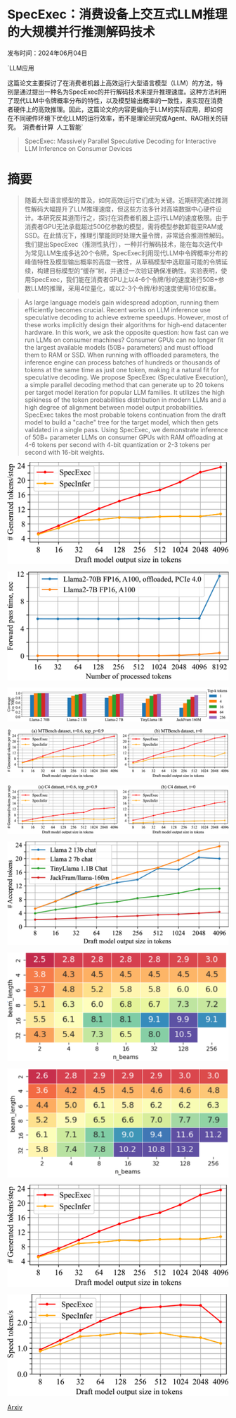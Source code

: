 # SpecExec：消费设备上交互式LLM推理的大规模并行推测解码技术

发布时间：2024年06月04日

`LLM应用

这篇论文主要探讨了在消费者机器上高效运行大型语言模型（LLM）的方法，特别是通过提出一种名为SpecExec的并行解码技术来提升推理速度。这种方法利用了现代LLM中令牌概率分布的特性，以及模型输出概率的一致性，来实现在消费者硬件上的高效推理。因此，这篇论文的内容更偏向于LLM的实际应用，即如何在不同硬件环境下优化LLM的运行效率，而不是理论研究或Agent、RAG相关的研究。` `消费者计算` `人工智能`

> SpecExec: Massively Parallel Speculative Decoding for Interactive LLM Inference on Consumer Devices

# 摘要

> 随着大型语言模型的普及，如何高效运行它们成为关键。近期研究通过推测性解码大幅提升了LLM推理速度，但这些方法多针对高端数据中心硬件设计。本研究反其道而行之，探讨在消费者机器上运行LLM的速度极限。由于消费者GPU无法承载超过500亿参数的模型，需将模型参数卸载至RAM或SSD。在此情况下，推理引擎能同时处理大量令牌，非常适合推测性解码。我们提出SpecExec（推测性执行），一种并行解码技术，能在每次迭代中为常见LLM生成多达20个令牌。SpecExec利用现代LLM中令牌概率分布的峰值特性及模型输出概率的高度一致性，从草稿模型中选取最可能的令牌延续，构建目标模型的“缓存”树，并通过一次验证确保准确性。实验表明，使用SpecExec，我们能在消费者GPU上以4-6个令牌/秒的速度进行50B+参数LLM的推理，采用4位量化，或以2-3个令牌/秒的速度使用16位权重。

> As large language models gain widespread adoption, running them efficiently becomes crucial. Recent works on LLM inference use speculative decoding to achieve extreme speedups. However, most of these works implicitly design their algorithms for high-end datacenter hardware. In this work, we ask the opposite question: how fast can we run LLMs on consumer machines? Consumer GPUs can no longer fit the largest available models (50B+ parameters) and must offload them to RAM or SSD. When running with offloaded parameters, the inference engine can process batches of hundreds or thousands of tokens at the same time as just one token, making it a natural fit for speculative decoding. We propose SpecExec (Speculative Execution), a simple parallel decoding method that can generate up to 20 tokens per target model iteration for popular LLM families. It utilizes the high spikiness of the token probabilities distribution in modern LLMs and a high degree of alignment between model output probabilities. SpecExec takes the most probable tokens continuation from the draft model to build a "cache" tree for the target model, which then gets validated in a single pass. Using SpecExec, we demonstrate inference of 50B+ parameter LLMs on consumer GPUs with RAM offloading at 4-6 tokens per second with 4-bit quantization or 2-3 tokens per second with 16-bit weights.

![SpecExec：消费设备上交互式LLM推理的大规模并行推测解码技术](../../../paper_images/2406.02532/x1.png)

![SpecExec：消费设备上交互式LLM推理的大规模并行推测解码技术](../../../paper_images/2406.02532/x2.png)

![SpecExec：消费设备上交互式LLM推理的大规模并行推测解码技术](../../../paper_images/2406.02532/x3.png)

![SpecExec：消费设备上交互式LLM推理的大规模并行推测解码技术](../../../paper_images/2406.02532/x4.png)

![SpecExec：消费设备上交互式LLM推理的大规模并行推测解码技术](../../../paper_images/2406.02532/x5.png)

![SpecExec：消费设备上交互式LLM推理的大规模并行推测解码技术](../../../paper_images/2406.02532/x6.png)

![SpecExec：消费设备上交互式LLM推理的大规模并行推测解码技术](../../../paper_images/2406.02532/beamsearch_no_leftovers.png)

![SpecExec：消费设备上交互式LLM推理的大规模并行推测解码技术](../../../paper_images/2406.02532/beamsearch_with_leftovers.png)

![SpecExec：消费设备上交互式LLM推理的大规模并行推测解码技术](../../../paper_images/2406.02532/x7.png)

![SpecExec：消费设备上交互式LLM推理的大规模并行推测解码技术](../../../paper_images/2406.02532/x8.png)

[Arxiv](https://arxiv.org/abs/2406.02532)